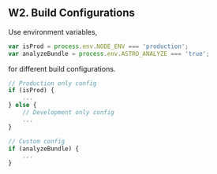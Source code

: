 ## W2. Build Configurations

Use environment variables,

```javascript
var isProd = process.env.NODE_ENV === 'production';
var analyzeBundle = process.env.ASTRO_ANALYZE === 'true';
```

for different build configurations.

```javascript
// Production only config
if (isProd) {
    ...
} else {
    // Development only config
    ...
}

// Custom config
if (analyzeBundle) {
    ...
}
```

